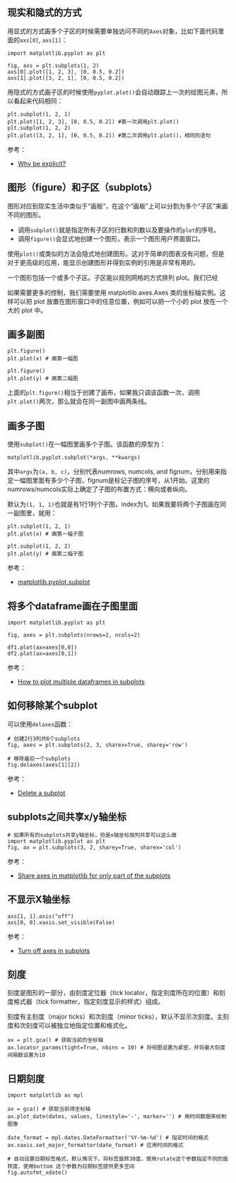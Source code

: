 ## 现实和隐式的方式

用显式的方式画多个子区的时候需要单独访问不同的`Axes`对象，比如下面代码里面的`axs[0]`, `axs[1]`：

```
import matplotlib.pyplot as plt

fig, axs = plt.subplots(1, 2)
axs[0].plot([1, 2, 3], [0, 0.5, 0.2])
axs[1].plot([3, 2, 1], [0, 0.5, 0.2])
```

用隐式的方式画子区的时候使用`pyplot.plot()`会自动跟踪上一次的绘图元素，所以看起来代码相同：

```
plt.subplot(1, 2, 1)
plt.plot([1, 2, 3], [0, 0.5, 0.2]) #第一次调用plt.plot()
plt.subplot(1, 2, 2)
plt.plot([3, 2, 1], [0, 0.5, 0.2]) #第二次调用plt.plot()，相同的语句
```

参考：

- [Why be explicit?](https://matplotlib.org/stable/users/explain/figure/api_interfaces.html#why-be-explicit)

## 图形（figure）和子区（subplots）

图形对应到现实生活中类似于“画板”，在这个“画板”上可以分割为多个“子区”来画不同的图形。

- 调用`subplot()`就是指定所有子区的行数和列数以及要操作的`plot`的序号。
- 调用`figure()`会显式地创建一个图形，表示一个图形用户界面窗口。

使用`plot()`或类似的方法会隐式地创建图形。这对于简单的图表没有问题，但是对于更高级的应用，能显示创建图形并得到实例的引用是非常有用的。

一个图形包括一个或多个子区。子区能以规则网格的方式排列 plot。我们已经

如果需要更多的控制，我们需要使用 matplotlib.axes.Axes 类的坐标轴实例。这样可以把 plot 放置在图形窗口中的任意位置，例如可以把一个小的 plot 放在一个大的 plot 中。


## 画多副图

```
plt.figure()
plt.plot(x) # 画第一幅图

plt.figure()
plt.plot(y) # 画第二幅图
```

上面的`plt.figure()`相当于创建了画布，如果我只调该函数一次，调用`plt.plot()`两次，那么就会在同一副图中画两条线。

## 画多子图

使用`subplot()`在一幅图里画多个子图。该函数的原型为：

```
matplotlib.pyplot.subplot(*args, **kwargs)
```

其中`args`为`(a, b, c)`，分别代表numrows, numcols, and fignum，分别用来指定一幅图里面有多少个子图，fignum是标记子图的序号，从1开始。这里的numrows/numcols实际上确定了子图的布置方式：横向或者纵向。


默认为`(1, 1, 1)`也就是有1行1列个子图，index为1。如果我要将两个子图画在同一副图里，就用：

```
plt.subplot(1, 2, 1)
plt.plot(x) # 画第一幅子图

plt.subplot(1, 2, 2)
plt.plot(y) # 画第二幅子图
```

参考：

- [matplotlib.pyplot.subplot](https://matplotlib.org/stable/api/_as_gen/matplotlib.pyplot.subplot.html#matplotlib.pyplot.subplot)


## 将多个dataframe画在子图里面

```
import matplotlib.pyplot as plt

fig, axes = plt.subplots(nrows=2, ncols=2)

df1.plot(ax=axes[0,0])
df2.plot(ax=axes[0,1])
```

参考：

- [How to plot multiple dataframes in subplots](https://stackoverflow.com/questions/22483588/how-to-plot-multiple-dataframes-in-subplots)

## 如何移除某个subplot

可以使用`delaxes`函数：

```
# 创建2行3列共6个subplots
fig, axes = plt.subplots(2, 3, sharex=True, sharey='row')

# 移除最后一个subplots
fig.delaxes(axes[1][2])
```

参考：

- [Delete a subplot](https://stackoverflow.com/questions/14694501/delete-a-subplot)

## subplots之间共享x/y轴坐标

```
# 如果所有的subplots共享y轴坐标，但是x轴坐标按列共享可以这么做
import matplotlib.pyplot as plt
fig, ax = plt.subplots(3, 2, sharey=True, sharex='col')
```

参考：

- [Share axes in matplotlib for only part of the subplots](https://stackoverflow.com/questions/23528477/share-axes-in-matplotlib-for-only-part-of-the-subplots)


## 不显示X轴坐标

```
axs[1, 1].axis("off")
axs[0, 0].xaxis.set_visible(False)
```

参考：

- [Turn off axes in subplots](https://stackoverflow.com/questions/25862026/turn-off-axes-in-subplots)


## 刻度

刻度是图形的一部分，由刻度定位器（tick locator，指定刻度所在的位置）和刻度格式器（tick formatter，指定刻度显示的样式）组成。

刻度有主刻度（major ticks）和次刻度（minor ticks），默认不显示次刻度。主刻度和次刻度可以被独立地指定位置和格式化。

```
ax = plt.gca() # 获取当前的坐标轴
ax.locator_params(tight=True, nbins = 10) # 将视图设置为紧密，并将最大刻度间隔数设置为10
```

## 日期刻度

```
import matplotlib as mpl

ax = gca() # 获取当前得坐标轴
ax.plot_date(dates, values, linestyle='-', marker='') # 用时间数据来绘制图像

date_format = mpl.dates.DateFormatter('%Y-%m-%d') # 指定时间的格式
ax.xaxis.set_major_formatter(date_format) # 应用时间的格式

# 自动设置日期标签格式，默认情况下，将标签旋转30度，使用rotate这个参数指定不同的旋转度，使用bottom 这个参数为日期标签提供更多空间
fig.autofmt_xdate()
```